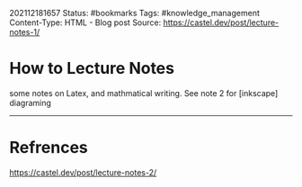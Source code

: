 202112181657
Status: #bookmarks
Tags: #knowledge_management 
Content-Type: HTML - Blog post
Source: https://castel.dev/post/lecture-notes-1/

# How to Lecture Notes
some notes on Latex, and mathmatical writing. See note 2 for [inkscape] diagraming

---
# Refrences
https://castel.dev/post/lecture-notes-2/